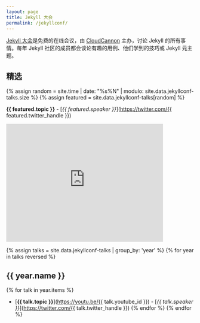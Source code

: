 ```yaml
---
layout: page
title: Jekyll 大会
permalink: /jekyllconf/
---
```


[Jekyll 大会](http://jekyllconf.com)是免费的在线会议，由 [CloudCannon](http://cloudcannon.com) 主办，讨论 Jekyll 的所有事情。每年 Jekyll 社区的成员都会谈论有趣的用例、他们学到的技巧或 Jekyll 元主题。

## 精选

{% assign random = site.time | date: "%s%N" | modulo: site.data.jekyllconf-talks.size %}
{% assign featured = site.data.jekyllconf-talks[random] %}

**{{ featured.topic }}** - [*{{ featured.speaker }}*](https://twitter.com/{{ featured.twitter_handle }})
<div class="videoWrapper">
    <iframe width="420" height="315" src="https://www.youtube.com/embed/{{ featured.youtube_id }}" frameborder="0" allowfullscreen></iframe>
</div>

{% assign talks = site.data.jekyllconf-talks | group_by: 'year' %}
{% for year in talks reversed %}
## {{ year.name }}
{% for talk in year.items %}
 * [**{{ talk.topic }}**](https://youtu.be/{{ talk.youtube_id }}) - [*{{ talk.speaker }}*](https://twitter.com/{{ talk.twitter_handle }})
{% endfor %}
{% endfor %}

